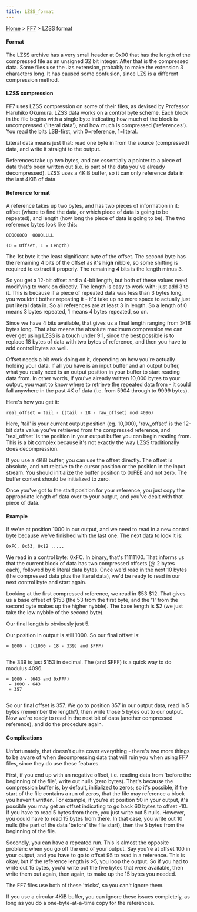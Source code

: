 ```yaml
---
title: LZSS_format
---
```


[Home](../Main_Page.md) > [FF7](../FF7.md) > LZSS format

#### Format

The LZSS archive has a very small header at 0x00 that has the length of the compressed file as an unsigned 32 bit integer. After that is the compressed data. Some files use the .lzs extension, probably to make the extension 3 characters long. It has caused some confusion, since LZS is a different compression method.

#### LZSS compression

FF7 uses LZSS compression on some of their files, as devised by Professor Haruhiko Okumura. LZSS data works on a control byte scheme. Each block in the file begins with a single byte indicating how much of the block is uncompressed ('literal data'), and how much is compressed ('references'). You read the bits LSB-first, with 0=reference, 1=literal.

Literal data means just that: read one byte in from the source (compressed) data, and write it straight to the output.

References take up two bytes, and are essentially a pointer to a piece of data that's been written out (i.e. is part of the data you've already decompressed). LZSS uses a 4KiB buffer, so it can only reference data in the last 4KiB of data.

#### Reference format

A reference takes up two bytes, and has two pieces of information in it: offset (where to find the data, or which piece of data is going to be repeated), and length (how long the piece of data is going to be). The two reference bytes look like this:

`OOOOOOOO  OOOOLLLL`  
  
`(O = Offset, L = Length)`

The 1st byte it the least significant byte of the offset. The second byte has the remaining 4 bits of the offset as it's **high** nibble, so some shifting is required to extract it properly. The remaining 4 bits is the length minus 3.

So you get a 12-bit offset and a 4-bit length, but both of these values need modifying to work on directly. The length is easy to work with: just add 3 to it. This is because if a piece of repeated data was less than 3 bytes long, you wouldn't bother repeating it - it'd take up no more space to actually just put literal data in. So all references are at least 3 in length. So a length of 0 means 3 bytes repeated, 1 means 4 bytes repeated, so on.

Since we have 4 bits available, that gives us a final length ranging from 3-18 bytes long. That also means the absolute maximum compression we can ever get using LZSS is a touch under 9:1, since the best possible is to replace 18 bytes of data with two bytes of reference, and then you have to add control bytes as well.

Offset needs a bit work doing on it, depending on how you're actually holding your data. If all you have is an input buffer and an output buffer, what you really need is an output position in your buffer to start reading data from. In other words, if you've already written 10,000 bytes to your output, you want to know where to retrieve the repeated data from - it could fall anywhere in the past 4K of data (i.e. from 5904 through to 9999 bytes).

Here's how you get it:

`real_offset = tail - ((tail - 18 - raw_offset) mod 4096)`

Here, 'tail' is your current output position (eg. 10,000), 'raw\_offset' is the 12-bit data value you've retrieved from the compressed reference, and 'real\_offset' is the position in your output buffer you can begin reading from. This is a bit complex because it's not exactly the way LZSS traditionally does decompression.

If you use a 4KiB buffer, you can use the offset directly. The offset is absolute, and not relative to the cursor position or the position in the input stream. You should initialize the buffer position to 0xFEE and not zero. The buffer content should be initialized to zero.

Once you've got to the start position for your reference, you just copy the appropriate length of data over to your output, and you've dealt with that piece of data.

#### Example

If we're at position 1000 in our output, and we need to read in a new control byte because we've finished with the last one. The next data to look it is:

`0xFC, 0x53, 0x12 .....`

We read in a control byte: 0xFC. In binary, that's 11111100. That informs us that the current block of data has two compressed offsets (@ 2 bytes each), followed by 6 literal data bytes. Once we'd read in the next 10 bytes (the compressed data plus the literal data), we'd be ready to read in our next control byte and start again.

Looking at the first compressed reference, we read in $53 $12. That gives us a base offset of $153 (the 53 from the first byte, and the '1' from the second byte makes up the higher nybble). The base length is $2 (we just take the low nybble of the second byte).

Our final length is obviously just 5.

Our position in output is still 1000. So our final offset is:

`= 1000 - ((1000 - 18 - 339) and $FFF)`  
` `

The 339 is just $153 in decimal. The (and $FFF) is a quick way to do modulus 4096.

`= 1000 - (643 and 0xFFF)`  
` = 1000 - 643`  
` = 357`  
` `

So our final offset is 357. We go to position 357 in our output data, read in 5 bytes (remember the length?), then write those 5 bytes out to our output. Now we're ready to read in the next bit of data (another compressed reference), and do the procedure again.

#### Complications

Unfortunately, that doesn't quite cover everything - there's two more things to be aware of when decompressing data that will ruin you when using FF7 files, since they do use these features.

First, if you end up with an negative offset, i.e. reading data from 'before the beginning of the file', write out nulls (zero bytes). That's because the compression buffer is, by default, initialized to zeros; so it's possible, if the start of the file contains a run of zeros, that the file may reference a block you haven't written. For example, if you're at position 50 in your output, it's possible you may get an offset indicating to go back 60 bytes to offset -10. If you have to read 5 bytes from there, you just write out 5 nulls. However, you could have to read 15 bytes from there. In that case, you write out 10 nulls (the part of the data 'before' the file start), then the 5 bytes from the beginning of the file.

Secondly, you can have a repeated run. This is almost the opposite problem: when you go off the end of your output. Say you're at offset 100 in your output, and you have to go to offset 95 to read in a reference. This is okay, but if the reference length is &gt;5, you loop the output. So if you had to write out 15 bytes, you'd write out the five bytes that were available, then write them out again, then again, to make up the 15 bytes you needed.

The FF7 files use both of these 'tricks', so you can't ignore them.

If you use a circular 4KiB buffer, you can ignore these issues completely, as long as you do a one-byte-at-a-time copy for the references.
